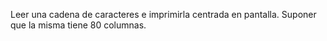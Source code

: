 Leer una cadena de caracteres e imprimirla centrada en pantalla. Suponer que la
misma tiene 80 columnas.